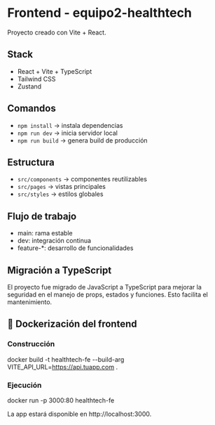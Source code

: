 # Frontend - equipo2-healthtech

Proyecto creado con Vite + React.

## Stack

- React + Vite + TypeScript
- Tailwind CSS
- Zustand 

## Comandos

- `npm install` → instala dependencias
- `npm run dev` → inicia servidor local
- `npm run build` → genera build de producción

## Estructura

- `src/components` → componentes reutilizables
- `src/pages` → vistas principales
- `src/styles` → estilos globales

## Flujo de trabajo

- main: rama estable
- dev: integración continua
- feature-*: desarrollo de funcionalidades

## Migración a TypeScript

El proyecto fue migrado de JavaScript a TypeScript para mejorar la seguridad en el manejo de props, estados y funciones. Esto facilita el mantenimiento.

## 🐳 Dockerización del frontend

### Construcción
docker build -t healthtech-fe --build-arg VITE_API_URL=https://api.tuapp.com .

### Ejecución 
docker run -p 3000:80 healthtech-fe


La app estará disponible en http://localhost:3000.